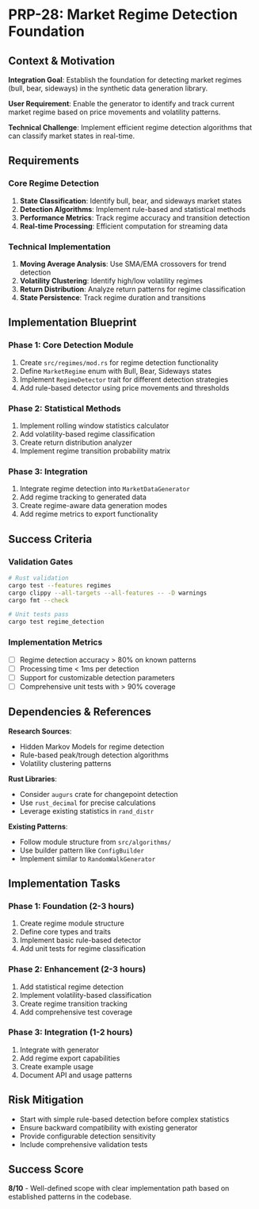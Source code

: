 # PRP-28: Market Regime Detection Foundation

## Context & Motivation

**Integration Goal**: Establish the foundation for detecting market regimes (bull, bear, sideways) in the synthetic data generation library.

**User Requirement**: Enable the generator to identify and track current market regime based on price movements and volatility patterns.

**Technical Challenge**: Implement efficient regime detection algorithms that can classify market states in real-time.

## Requirements

### Core Regime Detection
1. **State Classification**: Identify bull, bear, and sideways market states
2. **Detection Algorithms**: Implement rule-based and statistical methods
3. **Performance Metrics**: Track regime accuracy and transition detection
4. **Real-time Processing**: Efficient computation for streaming data

### Technical Implementation
1. **Moving Average Analysis**: Use SMA/EMA crossovers for trend detection
2. **Volatility Clustering**: Identify high/low volatility regimes
3. **Return Distribution**: Analyze return patterns for regime classification
4. **State Persistence**: Track regime duration and transitions

## Implementation Blueprint

### Phase 1: Core Detection Module
1. Create `src/regimes/mod.rs` for regime detection functionality
2. Define `MarketRegime` enum with Bull, Bear, Sideways states
3. Implement `RegimeDetector` trait for different detection strategies
4. Add rule-based detector using price movements and thresholds

### Phase 2: Statistical Methods
1. Implement rolling window statistics calculator
2. Add volatility-based regime classification
3. Create return distribution analyzer
4. Implement regime transition probability matrix

### Phase 3: Integration
1. Integrate regime detection into `MarketDataGenerator`
2. Add regime tracking to generated data
3. Create regime-aware data generation modes
4. Add regime metrics to export functionality

## Success Criteria

### Validation Gates
```bash
# Rust validation
cargo test --features regimes
cargo clippy --all-targets --all-features -- -D warnings
cargo fmt --check

# Unit tests pass
cargo test regime_detection
```

### Implementation Metrics
- [ ] Regime detection accuracy > 80% on known patterns
- [ ] Processing time < 1ms per detection
- [ ] Support for customizable detection parameters
- [ ] Comprehensive unit tests with > 90% coverage

## Dependencies & References

**Research Sources**:
- Hidden Markov Models for regime detection
- Rule-based peak/trough detection algorithms
- Volatility clustering patterns

**Rust Libraries**:
- Consider `augurs` crate for changepoint detection
- Use `rust_decimal` for precise calculations
- Leverage existing statistics in `rand_distr`

**Existing Patterns**:
- Follow module structure from `src/algorithms/`
- Use builder pattern like `ConfigBuilder`
- Implement similar to `RandomWalkGenerator`

## Implementation Tasks

### Phase 1: Foundation (2-3 hours)
1. Create regime module structure
2. Define core types and traits
3. Implement basic rule-based detector
4. Add unit tests for regime classification

### Phase 2: Enhancement (2-3 hours)
1. Add statistical regime detection
2. Implement volatility-based classification
3. Create regime transition tracking
4. Add comprehensive test coverage

### Phase 3: Integration (1-2 hours)
1. Integrate with generator
2. Add regime export capabilities
3. Create example usage
4. Document API and usage patterns

## Risk Mitigation
- Start with simple rule-based detection before complex statistics
- Ensure backward compatibility with existing generator
- Provide configurable detection sensitivity
- Include comprehensive validation tests

## Success Score
**8/10** - Well-defined scope with clear implementation path based on established patterns in the codebase.